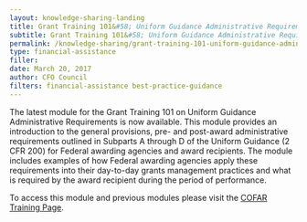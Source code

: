 ```yaml
---
layout: knowledge-sharing-landing
title: Grant Training 101&#58; Uniform Guidance Administrative Requirements Now Available
subtitle: Grant Training 101&#58; Uniform Guidance Administrative Requirements Now Available
permalink: /knowledge-sharing/grant-training-101-uniform-guidance-administrative-requirements-now-available/
type: financial-assistance
filler: 
date: March 20, 2017
author: CFO Council 
filters: financial-assistance best-practice-guidance
---
```



The latest module for the Grant Training 101 on Uniform Guidance Administrative Requirements is now available. This module provides an introduction to the general provisions, pre- and post-award administrative requirements outlined in Subparts A through D of the Uniform Guidance (2 CFR 200) for Federal awarding agencies and award recipients. The module includes examples of how Federal awarding agencies apply these requirements into their day-to-day grants management practices and what is required by the award recipient during the period of performance.

To access this module and previous modules please visit the <a href="{{ site.baseurl }}/coming-soon/">COFAR Training Page</a>.

